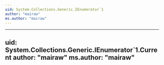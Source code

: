 ```yaml
---
uid: System.Collections.Generic.IEnumerator`1
author: "mairaw"
ms.author: "mairaw"
---
```


---
uid: System.Collections.Generic.IEnumerator`1.Current
author: "mairaw"
ms.author: "mairaw"
---
